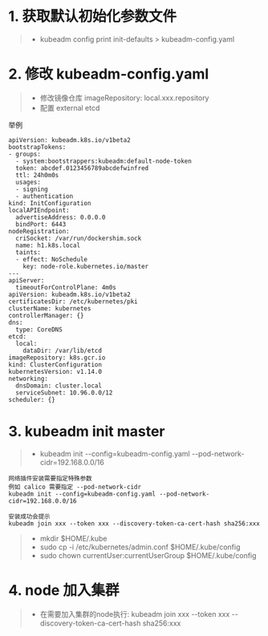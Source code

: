 # 1. 获取默认初始化参数文件
 > *  kubeadm config print init-defaults > kubeadm-config.yaml

# 2. 修改 kubeadm-config.yaml

 > *  修改镜像仓库 imageRepository: local.xxx.repository
 > *  配置 external etcd
 
 举例
```
apiVersion: kubeadm.k8s.io/v1beta2
bootstrapTokens:
- groups:
  - system:bootstrappers:kubeadm:default-node-token
  token: abcdef.0123456789abcdefwinfred
  ttl: 24h0m0s
  usages:
  - signing
  - authentication
kind: InitConfiguration
localAPIEndpoint:
  advertiseAddress: 0.0.0.0
  bindPort: 6443
nodeRegistration:
  criSocket: /var/run/dockershim.sock
  name: h1.k8s.local
  taints:
  - effect: NoSchedule
    key: node-role.kubernetes.io/master
---
apiServer:
  timeoutForControlPlane: 4m0s
apiVersion: kubeadm.k8s.io/v1beta2
certificatesDir: /etc/kubernetes/pki
clusterName: kubernetes
controllerManager: {}
dns:
  type: CoreDNS
etcd:
  local:
    dataDir: /var/lib/etcd
imageRepository: k8s.gcr.io
kind: ClusterConfiguration
kubernetesVersion: v1.14.0
networking:
  dnsDomain: cluster.local
  serviceSubnet: 10.96.0.0/12
scheduler: {}
```

# 3. kubeadm init master
> * kubeadm init --config=kubeadm-config.yaml --pod-network-cidr=192.168.0.0/16
```
网络插件安装需要指定特殊参数
例如 calico 需要指定 --pod-network-cidr
kubeadm init --config=kubeadm-config.yaml --pod-network-cidr=192.168.0.0/16
```
```
安装成功会提示
kubeadm join xxx --token xxx --discovery-token-ca-cert-hash sha256:xxx
```
> * mkdir $HOME/.kube
> * sudo cp -i /etc/kubernetes/admin.conf $HOME/.kube/config
> * sudo chown currentUser:currentUserGroup  $HOME/.kube/config

# 4. node 加入集群
> * 在需要加入集群的node执行: kubeadm join xxx --token xxx --discovery-token-ca-cert-hash sha256:xxx